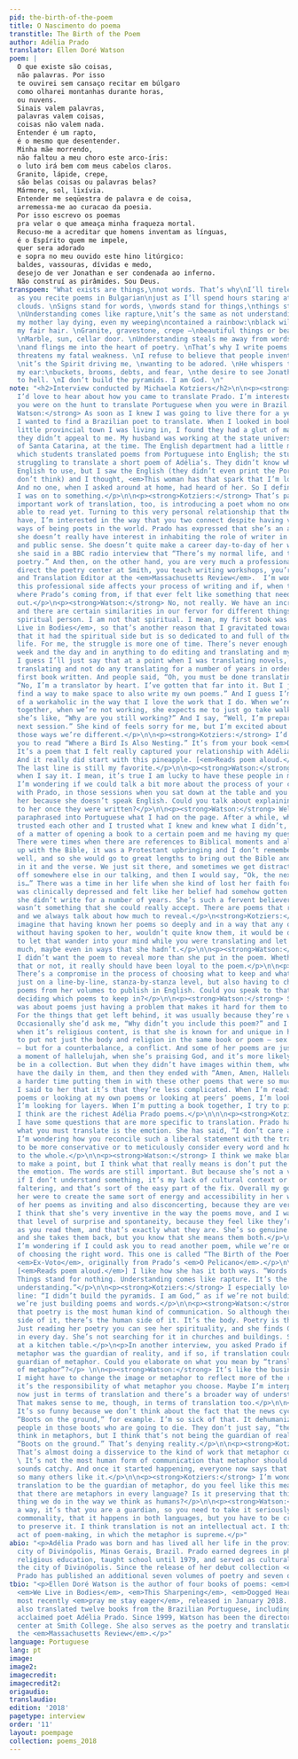 ```yaml
---
pid: the-birth-of-the-poem
title: O Nascimento do poema
transtitle: The Birth of the Poem
author: Adélia Prado
translator: Ellen Doré Watson
poem: |
  O que existe são coisas,
  não palavras. Por isso
  te ouvirei sem cansaço recitar em búlgaro
  como olharei montanhas durante horas,
  ou nuvens.
  Sinais valem palavras,
  palavras valem coisas,
  coisas não valem nada.
  Entender é um rapto,
  é o mesmo que desentender.
  Minha mãe morrendo,
  não faltou a meu choro este arco-íris:
  o luto irá bem com meus cabelos claros.
  Granito, lápide, crepe,
  são belas coisas ou palavras belas?
  Mármore, sol, lixívia.
  Entender me seqüestra de palavra e de coisa,
  arremessa-me ao curacao da poesia.
  Por isso escrevo os poemas
  pra velar o que ameaça minha fraqueza mortal.
  Recuso-me a acreditar que homens inventam as línguas,
  é o Espírito quem me impele,
  quer sera adorado
  e sopra no meu ouvido este hino litúrgico:
  baldes, vassouras, dívidas e medo,
  desejo de ver Jonathan e ser condenada ao inferno.
  Não construí as pirâmides. Sou Deus.
transpoem: "What exists are things,\nnot words. That’s why\nI’ll tirelessly listen
  as you recite poems in Bulgarian\njust as I’ll spend hours staring at mountains\nor
  clouds. \nSigns stand for words, \nwords stand for things,\nthings stand for nothing.
  \nUnderstanding comes like rapture,\nit’s the same as not understanding. \nWhen
  my mother lay dying, even my weeping\ncontained a rainbow:\nblack will highlight
  my fair hair. \nGranite, gravestone, crepe —\nbeautiful things or beautiful words?
  \nMarble, sun, cellar door. \nUnderstanding steals me away from words and things
  \nand flings me into the heart of poetry. \nThat’s why I write poems,\nto hide what
  threatens my fatal weakness. \nI refuse to believe that people invented languages,
  \nit’s the Spirit driving me, \nwanting to be adored. \nHe whispers this hymn in
  my ear:\nbuckets, brooms, debts, and fear, \nthe desire to see Jonathan and be condemned
  to hell. \nI don’t build the pyramids. I am God. \n"
note: "<h2>Interview conducted by Michaela Kotziers</h2>\n\n<p><strong>Michaela Kotziers:</strong>
  I’d love to hear about how you came to translate Prado. I’m interested in whether
  you were on the hunt to translate Portuguese when you were in Brazil.</p>\n\n<p><strong>Ellen
  Watson:</strong> As soon as I knew I was going to live there for a year, I knew
  I wanted to find a Brazilian poet to translate. When I looked in bookstores in the
  little provincial town I was living in, I found they had a glut of male poets, and
  they didn’t appeal to me. My husband was working at the state university, University
  of Santa Catarina, at the time. The English department had a little magazine in
  which students translated poems from Portuguese into English; the students were
  struggling to translate a short poem of Adélia’s. They didn’t know which idiom in
  English to use, but I saw the English (they didn’t even print the Portuguese, I
  don’t think) and I thought, <em>This woman has that spark that I’m looking for</em>.
  And no one, when I asked around at home, had heard of her. So I definitely thought
  I was on to something.</p>\n\n<p><strong>Kotziers:</strong> That’s part of the really
  important work of translation, too, is introducing a poet whom no one else has been
  able to read yet. Turning to this very personal relationship that the two of you
  have, I’m interested in the way that you two connect despite having very distinct
  ways of being poets in the world. Prado has expressed that she’s an author, but
  she doesn’t really have interest in inhabiting the role of writer in the professional
  and public sense. She doesn’t quite make a career day-to-day of her writing, and
  she said in a BBC radio interview that “There’s my normal life, and then there’s
  poetry.” And then, on the other hand, you are very much a professional writer. You
  direct the poetry center at Smith, you teach writing workshops, you’re the Poetry
  and Translation Editor at the <em>Massachusetts Review</em>.  I’m wondering how
  this professional side affects your process of writing and if, when trying to understand
  where Prado’s coming from, if that ever felt like something that needed to be worked
  out.</p>\n<p><strong>Watson:</strong> No, not really. We have an incredible bond,
  and there are certain similarities in our fervor for different things. She is the
  spiritual person. I am not that spiritual. I mean, my first book was called <em>We
  Live in Bodies</em>, so that’s another reason that I gravitated towards her work:
  that it had the spiritual side but is so dedicated to and full of the body and daily
  life. For me, the struggle is more one of time. There’s never enough time in the
  week and the day and in anything to do editing and translating and my own writing.
  I guess I’ll just say that at a point when I was translating novels, I had to quit
  translating and not do any translating for a number of years in order to get my
  first book written. And people said, “Oh, you must be done translating.” And I said,
  “No, I’m a translator by heart. I’ve gotten that far into it. But I just have to
  find a way to make space to also write my own poems.” And I guess I’m a little bit
  of a workaholic in the way that I love the work that I do. When we’re in Divinopolis
  together, when we’re not working, she expects me to just go take walks, relax, and
  she’s like, “Why are you still working?” And I say, “Well, I’m preparing for our
  next session.” She kind of feels sorry for me, but I’m excited about this! So in
  those ways we’re different.</p>\n\n<p><strong>Kotziers:</strong> I’d like to request
  you to read “Where a Bird Is Also Nesting.” It’s from your book <em>Dogged Hearts</em>.
  It’s a poem that I felt really captured your relationship with Adélia Prado. \n\n<p><strong>Watson:</strong>
  And it really did start with this pineapple. [<em>Reads poem aloud.</em>]</p>\n\n<p><strong>Kotziers:</strong>
  The last line is still my favorite.</p>\n\n<p><strong>Watson:</strong> I tear up
  when I say it. I mean, it’s true I am lucky to have these people in my life.</p>\n\n<p><strong>Kotziers:</strong>
  I’m wondering if we could talk a bit more about the process of your collaboration
  with Prado, in those sessions when you sat down at the table and you wrote with
  her because she doesn’t speak English. Could you talk about explaining your translations
  to her once they were written?</p>\n\n<p><strong>Watson:</strong> Well, I sort of
  paraphrased into Portuguese what I had on the page. After a while, when we both
  trusted each other and I trusted what I knew and knew what I didn’t, it was more
  of a matter of opening a book to a certain poem and me having my questions ready.
  There were times when there are references to Biblical moments and although I grew
  up with the Bible, it was a Protestant upbringing and I don’t remember it all that
  well, and so she would go to great lengths to bring out the Bible and show me what’s
  in it and the verse. We just sit there, and sometimes we get distracted and wander
  off somewhere else in our talking, and then I would say, “Ok, the next question
  is…” There was a time in her life when she kind of lost her faith for a while. She
  was clinically depressed and felt like her belief had somehow gotten frail, and
  she didn’t write for a number of years. She’s such a fervent believer that doubt
  wasn’t something that she could really accept. There are poems that refer to that,
  and we always talk about how much to reveal.</p>\n<strong>Kotziers:</strong> I can
  imagine that having known her poems so deeply and in a way that any other reader,
  without having spoken to her, wouldn’t quite know them, it would be difficult not
  to let that wander into your mind while you were translating and let it show too
  much, maybe even in ways that she hadn’t.</p>\n\n<p><strong>Watson:</strong> Exactly.
  I didn’t want the poem to reveal more than she put in the poem. Whether she’d want
  that or not, it really should have been loyal to the poem.</p>\n\n<p><strong>Kotziers:</strong>
  There’s a compromise in the process of choosing what to keep and what to omit. Not
  just on a line-by-line, stanza-by-stanza level, but also having to choose which
  poems from her volumes to publish in English. Could you speak to that process of
  deciding which poems to keep in?</p>\n\n<p><strong>Watson:</strong> Sometimes it
  was about poems just having a problem that makes it hard for them to work in English.
  For the things that get left behind, it was usually because they’re weaker poems.
  Occasionally she’d ask me, “Why didn’t you include this poem?” and I’d say, especially
  when it’s religious content, is that she is known for and unique in her ability
  to put not just the body and religion in the same book or poem — sex and belief
  — but for a counterbalance, a conflict. And some of her poems are just written in
  a moment of hallelujah, when she’s praising God, and it’s more likely they could
  be in a collection. But when they didn’t have images within them, when they didn’t
  have the daily in them, and then they ended with “Amen, Amen, Hallelujah,” I had
  a harder time putting them in with these other poems that were so much more substantial.
  I said to her that it’s that they’re less complicated. When I’m reading student
  poems or looking at my own poems or looking at peers’ poems, I’m looking for complexity.
  I’m looking for layers. When I’m putting a book together, I try to pick out what
  I think are the richest Adélia Prado poems.</p>\n\n\n<p><strong>Kotziers:</strong>
  I have some questions that are more specific to translation. Prado has said that
  what you must translate is the emotion. She has said, “I don’t care about the word.”
  I’m wondering how you reconcile such a liberal statement with the translator’s impulse
  to be more conservative or to meticulously consider every word and how it relates
  to the whole.</p>\n\n<p><strong>Watson:</strong> I think we make blanket statements
  to make a point, but I think what that really means is don’t put the word above
  the emotion. The words are still important. But because she’s not a veiled poet,
  if I don’t understand something, it’s my lack of cultural context or Portuguese
  faltering, and that’s sort of the easy part of the fix. Overall my goals in translating
  her were to create the same sort of energy and accessibility in her work. I think
  of her poems as inviting and also disconcerting, because they are very open-armed.
  I think that she’s very inventive in the way the poems move, and I want to keep
  that level of surprise and spontaneity, because they feel like they’re just happening
  as you read them, and that’s exactly what they are. She’s so genuine. She says things
  and she takes them back, but you know that she means them both.</p>\n\n<p><strong>Kotziers:</strong>
  I’m wondering if I could ask you to read another poem, while we’re on the topic
  of choosing the right word. This one is called “The Birth of the Poem.” It’s in
  <em>Ex-Voto</em>, originally from Prado’s <em>O Pelicano</em>.</p>\n\n<p><strong>Watson:</strong>
  [<em>Reads poem aloud.</em>] I like how she has it both ways. “Words stand for things.
  Things stand for nothing. Understanding comes like rapture. It’s the same as not
  understanding.”</p>\n\n<p><strong>Kotziers:</strong> I especially love the last
  line: “I didn’t build the pyramids. I am God,” as if we’re not building things;
  we’re just building poems and words.</p>\n\n<p><strong>Watson:</strong> She says
  that poetry is the most human kind of communication. So although there’s the God
  side of it, there’s the human side of it. It’s the body. Poetry is the most human.</p>\n\n<p><strong>Kotziers:</strong>
  Just reading her poetry you can see her spirituality, and she finds God in things,
  in every day. She’s not searching for it in churches and buildings. She’s just writing
  at a kitchen table.</p>\n<p>In another interview, you asked Prado if she thought
  metaphor was the guardian of reality, and if so, if translation could then be the
  guardian of metaphor. Could you elaborate on what you mean by “translation as guardian
  of metaphor”?</p> \n\n<p><strong>Watson:</strong> It’s like the business of saying
  I might have to change the image or metaphor to reflect more of the reality. So
  it’s the responsibility of what metaphor you choose. Maybe I’m interpreting it right
  now just in terms of translation and there’s a broader way of understanding it.</p>\n\n<p><strong>Kotziers:</strong>
  That makes sense to me, though, in terms of translation too.</p>\n\n<p><strong>Watson:</strong>
  It’s so funny because we don’t think about the fact that the news cycle uses it.
  “Boots on the ground,” for example. I’m so sick of that. It dehumanizes boots. It’s
  people in those boots who are going to die. They don’t just say, “the troops.” We
  think in metaphors, but I think that’s not being the guardian of reality to say,
  “Boots on the ground.” That’s denying reality.</p>\n\n<p><strong>Kotziers:</strong>
  That’s almost doing a disservice to the kind of work that metaphor could be doing.</p>\n\n<p><strong>Watson:</strong>
  \ It’s not the most human form of communication that metaphor should be doing. It
  sounds catchy. And once it started happening, everyone now says that phrase and
  so many others like it.</p>\n\n<p><strong>Kotziers:</strong> I’m wondering, for
  translation to be the guardian of metaphor, do you feel like this means realizing
  that there are metaphors in every language? Is it preserving that this is a powerful
  thing we do in the way we think as humans?</p>\n\n<p><strong>Watson:</strong> In
  a way, it’s that you are a guardian, so you need to take it seriously. It’s the
  commonality, that it happens in both languages, but you have to be creative in order
  to preserve it. I think translation is not an intellectual act. I think it’s an
  act of poem-making, in which the metaphor is supreme.</p>"
abio: "<p>Adélia Prado was born and has lived all her life in the provincial, industrial
  city of Divinópolis, Minas Gerais, Brazil. Prado earned degrees in philosophy and
  religious education, taught school until 1979, and served as cultural liaison for
  the city of Divinópolis. Since the release of her debut collection <em>Baggage</em>,
  Prado has published an additional seven volumes of poetry and seven of prose.</p>"
tbio: "<p>Ellen Doré Watson is the author of four books of poems: <em>Ladder Music</em>,
  <em>We Live in Bodies</em>, <em>This Sharpening</em>, <em>Dogged Hearts</em> and
  most recently <em>pray me stay eager</em>, released in January 2018. Watson has
  also translated twelve books from the Brazilian Portuguese, including works by the
  acclaimed poet Adélia Prado. Since 1999, Watson has been the director of the poetry
  center at Smith College. She also serves as the poetry and translation editor of
  the <em>Massachusetts Review</em>.</p>"
language: Portuguese
lang: pt
image:
image2:
imagecredit:
imagecredit2:
origaudio:
translaudio:
edition: '2018'
pagetype: interview
order: '11'
layout: poempage
collection: poems_2018
---
```


